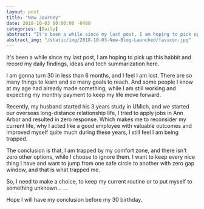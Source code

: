 ```yaml
---
layout: post
title: "New Journey"
date: 2018-10-03 00:00:00 -0400
categories: [Daily]
abstract: "It's been a while since my last post, I am hoping to pick up this habbit and record my daily findings, ideas and tech summarization here.<br>...<br>"
abstract_img: "/static/img/2018-10-03-New-Blog-Launched/favicon.jpg"
---
```


It's been a while since my last post, I am hoping to pick up this habbit and record my daily findings, ideas and tech summarization here.

I am gonna turn 30 in less than 6 months, and I feel I am lost. There are so many things to learn and so many goals to reach. And some people I know at my age had already made something, while I am still working and expecting my monthly payment to keep my life move forward. 

Recently, my husband started his 3 years study in UMich, and we started our overseas long-distance relationship life, I tried to apply jobs in Ann Arbor and resulted in zero response. Which makes me to reconsider my current life, why I acted like a good employee with valuable outcomes and improved myself quite much during these years, I still feel I am being trapped.

The conclusion is that, I am trapped by my comfort zone, and there isn't zero other options, while I choose to ignore them. I want to keep every nice thing I have and want to jump from one safe circle to another with zero gap window, and that is what trapped me.

So, I need to make a choice, to keep my current routine or to put myself to something unknown... ...

Hope I will have my conclusion before my 30 birthday. 
